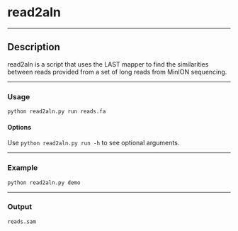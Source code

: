 # read2aln
---

## Description
read2aln is a script that uses the LAST mapper to find the similarities between reads provided from a set of long reads from MinION sequencing.

---
### Usage
`python read2aln.py run reads.fa`
#### Options
Use `python read2aln.py run -h` to see optional arguments.

---
### Example
`python read2aln.py demo`

---
### Output
`reads.sam`
